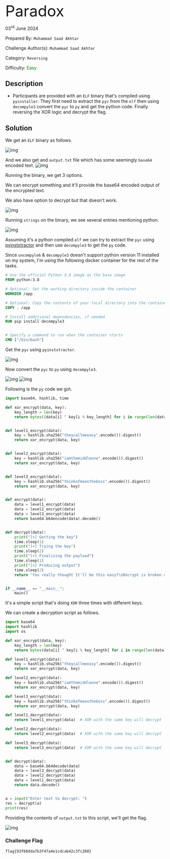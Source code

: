 <font size='10'>Paradox</font>

03<sup>rd</sup> June 2024

Prepared By: `Muhammad Saad Akhtar`

Challenge Author(s): `Muhammad Saad Akhtar`

Category: `Reversing`

Difficulty: <font color='green'>Easy</font>


## Description

- Participants are provided with an `ELF` binary that's compiled using `pyinstaller`. They first need to extract the `pyc` from the `elf` then using `decompyle3` convert the `pyc` to `py` and get the python code. Finally reversing the XOR logic and decrypt the flag.

## Solution

We get an `ELF` binary as follows.

![img](assets/0.png)

And we also get and `output.txt` file which has some seemingly `base64` encoded text.
![img](assets/1.png)

Running the binary, we get 3 options.

We can encrypt something and it'll provide the base64 encoded output of the encrypted text.

We also have option to decrypt but that doesn't work.

![img](assets/3.png)

Running `strings` on the binary, we see several entries mentioning python.

![img](assets/2.png)

Assuming it's a python compiled `elf` we can try to extract the `pyc` using [pyinstxtractor](https://github.com/extremecoders-re/pyinstxtractor) and then use `decompyle3` to get the `py` code.

Since `uncompyle6` & `decompyle3` doesn't support python version 11 installed on my system, I'm using the following docker container for the rest of the tasks.

```Dockerfile
# Use the official Python 3.8 image as the base image
FROM python:3.8

# Optional: Set the working directory inside the container
WORKDIR /app

# Optional: Copy the contents of your local directory into the container
COPY . /app

# Install additional dependencies, if needed
RUN pip install decompyle3


# Specify a command to run when the container starts
CMD ["/bin/bash"]
```

Get the `pyc` using `pyinstxtractor`.

![img](assets/4.png)

Now convert the `pyc` to `py` using `decompyle3`.

![img](assets/5.png)
![img](assets/6.png)

Following is the `py` code we got.

```python
import base64, hashlib, time

def xor_encrypt(data, key):
    key_length = len(key)
    return bytes((data[i] ^ key[i % key_length] for i in range(len(data))))


def level1_encrypt(data):
    key = hashlib.sha256("theycallmeeasy".encode()).digest()
    return xor_encrypt(data, key)


def level2_encrypt(data):
    key = hashlib.sha256("iamthemiddleone".encode()).digest()
    return xor_encrypt(data, key)


def level3_encrypt(data):
    key = hashlib.sha256("thinkofmeastheboss".encode()).digest()
    return xor_encrypt(data, key)


def encrypt(data):
    data = level1_encrypt(data)
    data = level2_encrypt(data)
    data = level3_encrypt(data)
    return base64.b64encode(data).decode()


def decrypt(data):
    print("[+] Getting the key")
    time.sleep(1)
    print("[+] Trying the key")
    time.sleep(2)
    print("[+] Finalizing the payload")
    time.sleep(1)
    print("[+] Producing output")
    time.sleep(2)
    return "You really thought It'll be this easy?\nDecrypt is broken and you can't do anything about that."


if __name__ == "__main__":
    main()
```

It's a simple script that's doing `XOR` three times with different keys.

We can create a decryption script as follows.

```python
import base64
import hashlib
import os

def xor_encrypt(data, key):
    key_length = len(key)
    return bytes(data[i] ^ key[i % key_length] for i in range(len(data)))

def level1_encrypt(data):
    key = hashlib.sha256("theycallmeeasy".encode()).digest()
    return xor_encrypt(data, key)

def level2_encrypt(data):
    key = hashlib.sha256("iamthemiddleone".encode()).digest()
    return xor_encrypt(data, key)

def level3_encrypt(data):
    key = hashlib.sha256("thinkofmeastheboss".encode()).digest()
    return xor_encrypt(data, key)

def level1_decrypt(data):
    return level1_encrypt(data)  # XOR with the same key will decrypt

def level2_decrypt(data):
    return level2_encrypt(data)  # XOR with the same key will decrypt

def level3_decrypt(data):
    return level3_encrypt(data)  # XOR with the same key will decrypt


def decrypt(data):
    data = base64.b64decode(data)
    data = level3_decrypt(data)
    data = level2_decrypt(data)
    data = level1_decrypt(data)
    return data.decode()


a = input("Enter text to decrypt: ")
res = decrypt(a)
print(res)
```

Providing the contents of `output.txt` to this script, we'll get the flag.

![img](assets/7.png)



### Challenge Flag

`flag{93f68dda7b3f47a4e1cdcab42c3fc260}`